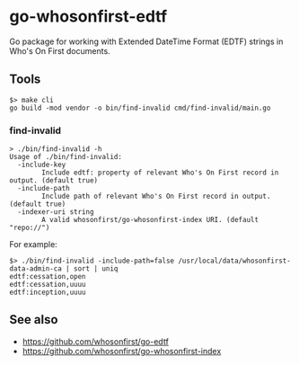 # go-whosonfirst-edtf

Go package for working with Extended DateTime Format (EDTF) strings in Who's On First documents.

## Tools

```
$> make cli
go build -mod vendor -o bin/find-invalid cmd/find-invalid/main.go
```

### find-invalid

```
> ./bin/find-invalid -h
Usage of ./bin/find-invalid:
  -include-key
    	Include edtf: property of relevant Who's On First record in output. (default true)
  -include-path
    	Include path of relevant Who's On First record in output. (default true)
  -indexer-uri string
    	A valid whosonfirst/go-whosonfirst-index URI. (default "repo://")
```

For example:

```
$> ./bin/find-invalid -include-path=false /usr/local/data/whosonfirst-data-admin-ca | sort | uniq
edtf:cessation,open
edtf:cessation,uuuu
edtf:inception,uuuu
```

## See also

* https://github.com/whosonfirst/go-edtf
* https://github.com/whosonfirst/go-whosonfirst-index